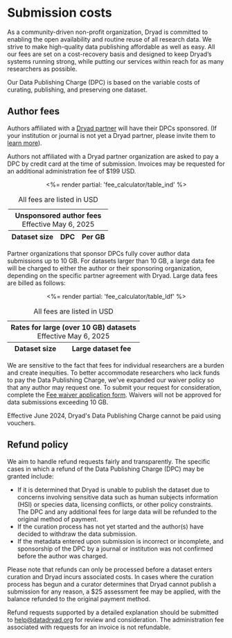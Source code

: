 # Submission costs

As a community-driven non-profit organization, Dryad is committed to enabling the open availability and routine reuse of all research data. We strive to make high-quality data publishing affordable as well as easy. All our fees are set on a cost-recovery basis and designed to keep Dryad’s systems running strong, while putting our services within reach for as many researchers as possible. 

Our Data Publishing Charge (DPC) is based on the variable costs of curating, publishing, and preserving one dataset.


## Author fees

Authors affiliated with a [Dryad partner](/about#our-members) will have their DPCs sponsored. (If your institution or journal is not yet a Dryad partner, please invite them to [learn more](/join_us)). 

Authors not affiliated with a Dryad partner organization are asked to pay a DPC by credit card at the time of submission. Invoices may be requested for an additional administration fee of $199 USD.

<div style="text-align: center;">
<div class="table-wrapper" role="region" tabindex="0" style="width: 500px; max-width: 100%; margin: 0 auto">
  <table style="width: 100%;" id="cost">
    <caption>
      All fees are listed in USD
    </caption>
    <thead>
      <tr class="callout"><th colspan="3" style="text-align: center;">Unsponsored author fees<p style="font-weight: normal; margin: 0 auto">Effective May 6, 2025</p></th></tr>
      <tr>
        <th>Dataset size</th>
        <th>DPC</th>
        <th>Per GB</th>
      </tr>
    </thead>
    <tbody>
      <%= render partial: 'fee_calculator/table_ind' %>
    </tbody>
  </table>
</div>
</div>

Partner organizations that sponsor DPCs fully cover author data submissions up to 10 GB. For datasets larger than 10 GB, a large data fee will be charged to either the author or their sponsoring organization, depending on the specific partner agreement with Dryad. Large data fees are billed as follows:

<div style="text-align: center;">
<div class="table-wrapper" role="region" tabindex="0" style="margin: 0 auto">
  <table style="width: 100%;">
    <caption>
      All fees are listed in USD
    </caption>
    <thead>
      <tr class="callout"><th colspan="2" style="text-align: center;">Rates for large (over 10 GB) datasets<p style="font-weight: normal; margin: 0 auto">Effective May 6, 2025</p></th></tr>
      <tr>
        <th>Dataset size</th>
        <th>Large dataset fee</th>
      </tr>
    </thead>
    <tbody>
      <%= render partial: 'fee_calculator/table_ldf' %>
    </tbody>
  </table>
</div>
</div>

We are sensitive to the fact that fees for individual researchers are a burden and create inequities. To better accommodate researchers who lack funds to pay the Data Publishing Charge, we’ve expanded our waiver policy so that any author may request one. To submit your request for consideration, complete the [Fee waiver application form](https://docs.google.com/forms/d/e/1FAIpQLSekWZ4Dap7TYh0nap8JmPJ1dBTGeoBl1xnLS4xGH-REfrYCTQ/viewform). Waivers will not be approved for data submissions exceeding 10 GB.

Effective June 2024, Dryad's Data Publishing Charge cannot be paid using vouchers.


## Refund policy

We aim to handle refund requests fairly and transparently. The specific cases in which a refund of the Data Publishing Charge (DPC) may be granted include:

* If it is determined that Dryad is unable to publish the dataset due to concerns involving sensitive data such as human subjects information (HSI) or species data, licensing conflicts, or other policy constraints. The DPC and any additional fees for large data will be refunded to the original method of payment. 
* If the curation process has not yet started and the author(s) have decided to withdraw the data submission. 
* If the metadata entered upon submission is incorrect or incomplete, and sponsorship of the DPC by a journal or institution was not confirmed before the author was charged.

Please note that refunds can only be processed before a dataset enters curation and Dryad incurs associated costs. In cases where the curation process has begun and a curator determines that Dryad cannot publish a submission for any reason, a $25 assessment fee may be applied, with the balance refunded to the original payment method. 

Refund requests supported by a detailed explanation should be submitted to help@datadryad.org for review and consideration. The administration fee associated with requests for an invoice is not refundable. 

